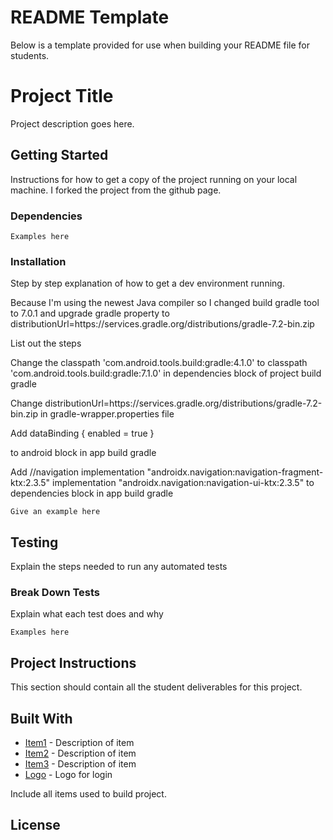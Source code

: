 # README Template

Below is a template provided for use when building your README file for students.

# Project Title

Project description goes here.

## Getting Started

Instructions for how to get a copy of the project running on your local machine.
I forked the project from the github page.

### Dependencies

```
Examples here
```

### Installation

Step by step explanation of how to get a dev environment running.

Because I'm using the newest Java compiler so I changed build gradle tool to 7.0.1 and upgrade gradle property to distributionUrl=https\://services.gradle.org/distributions/gradle-7.2-bin.zip

List out the steps

Change the classpath 'com.android.tools.build:gradle:4.1.0' to classpath 'com.android.tools.build:gradle:7.1.0' in dependencies block of project build gradle

Change distributionUrl=https\://services.gradle.org/distributions/gradle-7.2-bin.zip in gradle-wrapper.properties file

Add
    dataBinding {
        enabled = true
    }

to android block in app build gradle

Add
    //navigation
    implementation "androidx.navigation:navigation-fragment-ktx:2.3.5"
    implementation "androidx.navigation:navigation-ui-ktx:2.3.5"
to dependencies block in app build gradle
```
Give an example here
```

## Testing

Explain the steps needed to run any automated tests

### Break Down Tests

Explain what each test does and why

```
Examples here
```
## Project Instructions

This section should contain all the student deliverables for this project.

## Built With

* [Item1](www.item1.com) - Description of item
* [Item2](www.item2.com) - Description of item
* [Item3](www.item3.com) - Description of item
* [Logo](https://www.hippopng.com/png-fb8p27) - Logo for login

Include all items used to build project.

## License
